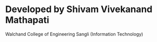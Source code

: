 # Developed by Shivam Vivekanand Mathapati

Walchand College of Engineering Sangli (Information Technology)
